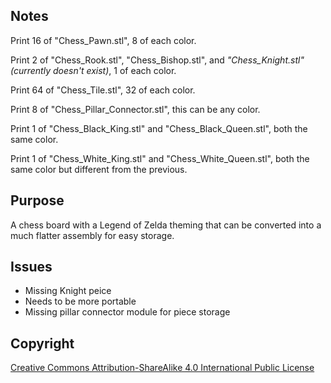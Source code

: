 ## Notes

Print 16 of "Chess_Pawn.stl", 8 of each color.

Print 2 of "Chess_Rook.stl", "Chess_Bishop.stl", and *"Chess_Knight.stl" (currently doesn't exist)*, 1 of each color.

Print 64 of "Chess_Tile.stl", 32 of each color.

Print 8 of "Chess_Pillar_Connector.stl", this can be any color.

Print 1 of "Chess_Black_King.stl" and "Chess_Black_Queen.stl", both the same color.

Print 1 of "Chess_White_King.stl" and "Chess_White_Queen.stl", both the same color but different from the previous.

## Purpose

A chess board with a Legend of Zelda theming that can be converted into a much flatter assembly for easy storage.

## Issues

- Missing Knight peice
- Needs to be more portable
- Missing pillar connector module for piece storage


## Copyright

[Creative Commons Attribution-ShareAlike 4.0 International Public
License](https://creativecommons.org/licenses/by-sa/4.0/deed.en)
